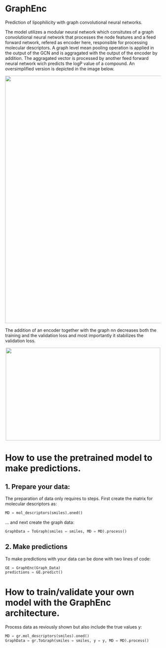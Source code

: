 # GraphEnc
Prediction of lipophilicity with graph convolutional neural networks.

The model utilizes a modular neural network which consitutes of a graph convolutional neural network that processes the node features and a feed forward network, refered as encoder here, responsible for processing molecular descriptors. A graph level mean pooling operation is applied in the output of the GCN and is aggragated with the output of the encoder by addition. The aggragated vector is processed by another feed forward neural network wich predicts the logP value of a compound. An oversimplified version is depicted in the image below.

<p align="center">
  <img src="https://github.com/ToniaMera/GraphEnc/assets/77622398/e347f711-df97-4a50-a25a-cd955076adfc" width="800" height="800">
</p>

The addition of an encoder together with the graph nn decreases both the training and the validation loss and most importantly it stabilizes the validation loss.

<p align="center">
    <img src="https://github.com/ToniaMera/GraphEnc/assets/77622398/a6fa83d4-5654-44c3-b9f9-40a61308adef" width="500" height="300">
</p>

# How to use the pretrained model to make predictions.
## 1. Prepare your data:

The preparation of data only requires to steps. First create the matrix for molecular descriptors as:

```python
MD = mol_descriptors(smiles).oned()
```

... and next create the graph data:

```python
GraphData = ToGraph(smiles = smiles, MD = MD).process()  
```

## 2. Make predictions 

To make predictions with your data can be done with two lines of code:

```python
GE = GraphEnc(Graph_Data)
predictions = GE.predict()
```

# How to train/validate your own model with the GraphEnc architecture.

Process data as reviously shown but also include the true values y:

```python
MD = gr.mol_descriptors(smiles).oned()
GraphData = gr.ToGraph(smiles = smiles, y = y, MD = MD).process()  
```

